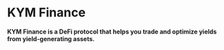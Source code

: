 # KYM Finance

**KYM Finance is a DeFi protocol that helps you trade and optimize yields from yield-generating assets.**